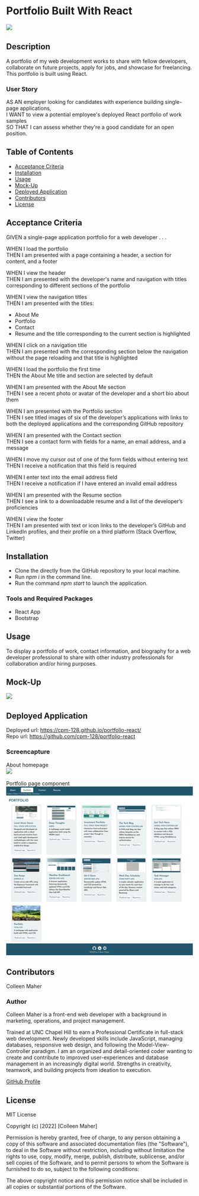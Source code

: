# Portfolio Built With React
<a href="#license"><img src="https://img.shields.io/badge/license-mit-informational"></a>

## Description
A portfolio of my web development works to share with fellow developers, collaborate on future projects, apply for jobs, and showcase for freelancing. This portfolio is built using React.

### User Story
AS AN employer looking for candidates with experience building single-page applications,<br>
I WANT to view a potential employee's deployed React portfolio of work samples<br>
SO THAT I can assess whether they're a good candidate for an open position.

## Table of Contents
- <a href="#acceptance-criteria">Acceptance Criteria</a>
- <a href="#installation">Installation</a>
- <a href="#usage">Usage</a>
- <a href="#mock-up">Mock-Up</a>
- <a href="#deployed-application">Deployed Application</a>
- <a href="contributors">Contributors</a>
- <a href="#license">License</a>


## Acceptance Criteria
GIVEN a single-page application portfolio for a web developer . . .

WHEN I load the portfolio<br>
THEN I am presented with a page containing a header, a section for content, and a footer

WHEN I view the header<br>
THEN I am presented with the developer's name and navigation with titles corresponding to different sections of the portfolio

WHEN I view the navigation titles<br>
THEN I am presented with the titles:
   - About Me
   - Portfolio
   - Contact
   - Resume
and the title corresponding to the current section is highlighted

WHEN I click on a navigation title<br>
THEN I am presented with the corresponding section below the navigation without the page reloading and that title is highlighted

WHEN I load the portfolio the first time<br>
THEN the About Me title and section are selected by default

WHEN I am presented with the About Me section<br>
THEN I see a recent photo or avatar of the developer and a short bio about them

WHEN I am presented with the Portfolio section<br>
THEN I see titled images of six of the developer’s applications with links to both the deployed applications and the corresponding GitHub repository

WHEN I am presented with the Contact section<br>
THEN I see a contact form with fields for a name, an email address, and a message

WHEN I move my cursor out of one of the form fields without entering text<br>
THEN I receive a notification that this field is required

WHEN I enter text into the email address field<br>
THEN I receive a notification if I have entered an invalid email address

WHEN I am presented with the Resume section<br>
THEN I see a link to a downloadable resume and a list of the developer’s proficiencies

WHEN I view the footer<br>
THEN I am presented with text or icon links to the developer’s GitHub and LinkedIn profiles, and their profile on a third platform (Stack Overflow, Twitter)

## Installation
- Clone the directly from the GitHub repository to your local machine.
- Run _npm i_ in the command line.
- Run the command _npm start_ to launch the application.

### Tools and Required Packages
- React App
- Bootstrap

## Usage
To display a portfolio of work, contact information, and biography for a web developer professional to share with other industry professionals for collaboration and/or hiring purposes.

## Mock-Up
<img src="./src/assets/images/mockups/mockup.gif">

## Deployed Application
Deployed url: <a href='https://cpm-128.github.io/portfolio-react/' target='_blank'>https://cpm-128.github.io/portfolio-react/</a><br>
Repo url: <a href='https://github.com/cpm-128/portfolio-react' target='_blank'>https://github.com/cpm-128/portfolio-react</a>

### Screencapture
About homepage<br>
<img src='./src/assets/images/deployed/ABOUT_react-portfolio.png'>

Portfolio page component<br>
<img src='./src/assets/images/deployed/PORTFOLIO_react-portfolio.png.png'>

## Contributors
Colleen Maher

### Author
Colleen Maher is a front-end web developer with a background in marketing, operations, and project management.

Trained at UNC Chapel Hill to earn a Professional Certificate in full-stack web development. Newly developed skills include JavaScript, managing databases, responsive web design, and following the Model-View-Controller paradigm. I am an organized and detail-oriented coder wanting to create and contribute to improved user-experiences and database management in an increasingly digital world. Strengths in creativity, teamwork, and building projects from ideation to execution.

<a href="https://github.com/cpm-128" target="_blank">GitHub Profile</a>

## License
MIT License

Copyright (c) [2022] [Colleen Maher]

Permission is hereby granted, free of charge, to any person obtaining a copy
of this software and associated documentation files (the "Software"), to deal
in the Software without restriction, including without limitation the rights
to use, copy, modify, merge, publish, distribute, sublicense, and/or sell
copies of the Software, and to permit persons to whom the Software is
furnished to do so, subject to the following conditions:

The above copyright notice and this permission notice shall be included in all
copies or substantial portions of the Software.